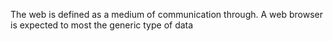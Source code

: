 The web is defined as a medium of communication through. A web browser is expected to most the generic type of data